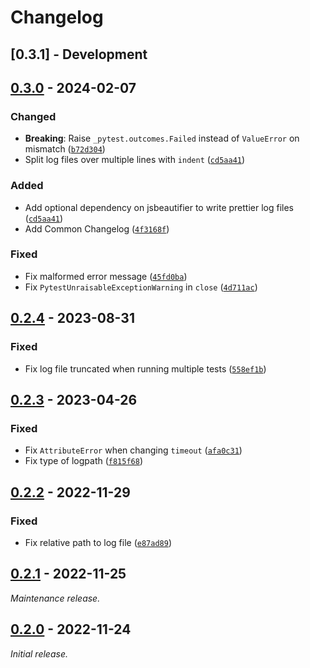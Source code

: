 # Changelog

## [0.3.1] - Development

## [0.3.0] - 2024-02-07

### Changed

- __Breaking__: Raise `_pytest.outcomes.Failed` instead of `ValueError` on mismatch ([`b72d304`](https://github.com/bessman/pytest-reserial/commit/b72d304c1b21db524fd1eaf79c9aab91d9542b79))
- Split log files over multiple lines with `indent` ([`cd5aa41`](https://github.com/bessman/pytest-reserial/commit/cd5aa41d9be1877f68a45a4e069e1845dbb7f3c4))

### Added

- Add optional dependency on jsbeautifier to write prettier log files ([`cd5aa41`](https://github.com/bessman/pytest-reserial/commit/cd5aa41d9be1877f68a45a4e069e1845dbb7f3c4))
- Add Common Changelog ([`4f3168f`](https://github.com/bessman/pytest-reserial/commit/4f3168f989327a853e94cf5ffb7467c4826ba759))

### Fixed

- Fix malformed error message ([`45fd0ba`](https://github.com/bessman/pytest-reserial/commit/45fd0ba9e75f73ca320203216eda58433a0f6fbd))
- Fix `PytestUnraisableExceptionWarning` in `close` ([`4d711ac`](https://github.com/bessman/pytest-reserial/commit/4d711ac275af35f18f86a071e812952d92a053c9))

## [0.2.4] - 2023-08-31

### Fixed

- Fix log file truncated when running multiple tests ([`558ef1b`](https://github.com/bessman/pytest-reserial/commit/558ef1b31006aab7af7f3b14d582e8cdaf4bca3f))

## [0.2.3] - 2023-04-26

### Fixed

- Fix `AttributeError` when changing `timeout` ([`afa0c31`](https://github.com/bessman/pytest-reserial/commit/afa0c314f075d18794b1444ebd75ee4e36aff053))
- Fix type of logpath ([`f815f68`](https://github.com/bessman/pytest-reserial/commit/f815f6856f663be264604fd3ade484665fd914ec))

## [0.2.2] - 2022-11-29

### Fixed

- Fix relative path to log file ([`e87ad89`](https://github.com/bessman/pytest-reserial/commit/e87ad896f3ee727122f98f08f47634644de8ca1d))

## [0.2.1] - 2022-11-25

_Maintenance release._

## [0.2.0] - 2022-11-24

_Initial release._

[0.3.0]: https://github.com/bessman/pytest-reserial/releases/tag/0.3.0
[0.2.4]: https://github.com/bessman/pytest-reserial/releases/tag/v0.2.4
[0.2.3]: https://github.com/bessman/pytest-reserial/releases/tag/v0.2.3
[0.2.2]: https://github.com/bessman/pytest-reserial/releases/tag/v0.2.2
[0.2.1]: https://github.com/bessman/pytest-reserial/releases/tag/v0.2.1
[0.2.0]: https://github.com/bessman/pytest-reserial/releases/tag/v0.2.0
